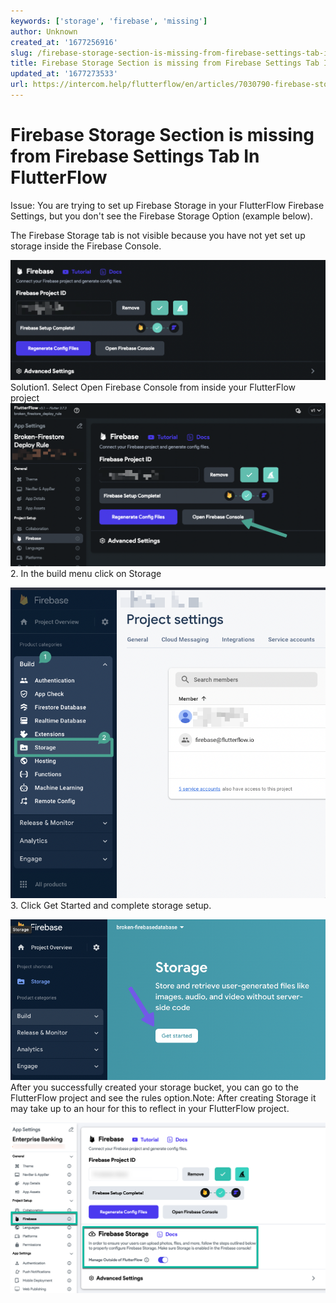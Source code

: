 ```yaml
---
keywords: ['storage', 'firebase', 'missing']
author: Unknown
created_at: '1677256916'
slug: /firebase-storage-section-is-missing-from-firebase-settings-tab-in-flutterflow
title: Firebase Storage Section is missing from Firebase Settings Tab In FlutterFlow
updated_at: '1677273533'
url: https://intercom.help/flutterflow/en/articles/7030790-firebase-storage-section-is-missing-from-firebase-settings-tab-in-flutterflow
---
```

# Firebase Storage Section is missing from Firebase Settings Tab In FlutterFlow

Issue: You are trying to set up Firebase Storage in your FlutterFlow Firebase Settings, but you don't see the Firebase Storage Option (example below).

The Firebase Storage tab is not visible because you have not yet set up storage inside the Firebase Console.

![](../../assets/20250430121309740417.png)Solution1. Select Open Firebase Console from inside your FlutterFlow project
![](../../assets/20250430121310019673.png)
2. In the build menu click on Storage

![](../../assets/20250430121310317285.png)
3. Click Get Started and complete storage setup.

![](../../assets/20250430121310619096.png)
After you successfully created your storage bucket, you can go to the FlutterFlow project and see the rules option.Note: After creating Storage it may take up to an hour for this to reflect in your FlutterFlow project.

![](../../assets/20250430121310959552.png)